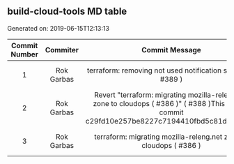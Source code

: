 ## build-cloud-tools MD table
Generated on: 2019-06-15T12:13:13

| Commit Number | Commiter | Commit Message | Commit Url | Date | 
|:-----:|:-----:|:----------------------------------:|:------:|:----:| 
|1|Rok Garbas|terraform: removing not used notification services ( #389 )|[URL](https://api.github.com/repos/mozilla-releng/build-cloud-tools/commits/55f4a51b2c145bdade8d5b5ad7e598ef3b83cfc8)|2019-06-13 10:30:24
|2|Rok Garbas|Revert "terraform: migrating mozilla-releng.net zone to cloudops ( #386 )" ( #388 )This reverts commit c29fd10e257be8227c7194410fbd5c81d31f1aa1.|[URL](https://api.github.com/repos/mozilla-releng/build-cloud-tools/commits/fa928dae38905197c65d1c2d30091c006b7c983f)|2019-06-13 10:20:15
|3|Rok Garbas|terraform: migrating mozilla-releng.net zone to cloudops ( #386 )|[URL](https://api.github.com/repos/mozilla-releng/build-cloud-tools/commits/c29fd10e257be8227c7194410fbd5c81d31f1aa1)|2019-06-13 06:55:27
